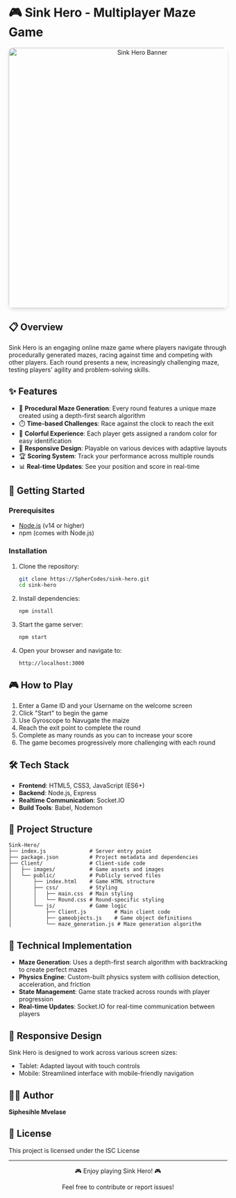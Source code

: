 # 🎮 Sink Hero - Multiplayer Maze Game

<div align="center">
  <img src="Maze-Game/Client/images/b4.jpg" alt="Sink Hero Banner" width="600" style="border-radius: 10px; box-shadow: 0 4px 8px rgba(0,0,0,0.1);">
</div>

## 📋 Overview

Sink Hero is an engaging online maze game where players navigate through procedurally generated mazes, racing against time and competing with other players. Each round presents a new, increasingly challenging maze, testing players' agility and problem-solving skills.

## ✨ Features

- 🧩 **Procedural Maze Generation**: Every round features a unique maze created using a depth-first search algorithm
- ⏱️ **Time-based Challenges**: Race against the clock to reach the exit
- 🎨 **Colorful Experience**: Each player gets assigned a random color for easy identification
- 📱 **Responsive Design**: Playable on various devices with adaptive layouts
- 🏆 **Scoring System**: Track your performance across multiple rounds
- 📊 **Real-time Updates**: See your position and score in real-time

## 🚀 Getting Started

### Prerequisites

- [Node.js](https://nodejs.org/) (v14 or higher)
- npm (comes with Node.js)

### Installation

1. Clone the repository:
   ```bash
   git clone https://SpherCodes/sink-hero.git
   cd sink-hero
   ```

2. Install dependencies:
   ```bash
   npm install
   ```

3. Start the game server:
   ```bash
   npm start
   ```

4. Open your browser and navigate to:
   ```
   http://localhost:3000
   ```

## 🎮 How to Play

1. Enter a Game ID and your Username on the welcome screen
2. Click "Start" to begin the game
3. Use Gyroscope to Navugate the maize
4. Reach the exit point to complete the round
5. Complete as many rounds as you can to increase your score
6. The game becomes progressively more challenging with each round

## 🛠️ Tech Stack

- **Frontend**: HTML5, CSS3, JavaScript (ES6+)
- **Backend**: Node.js, Express
- **Realtime Communication**: Socket.IO
- **Build Tools**: Babel, Nodemon

## 📐 Project Structure

```
Sink-Hero/
├── index.js              # Server entry point
├── package.json          # Project metadata and dependencies
├── Client/               # Client-side code
│   ├── images/           # Game assets and images
│   └── public/           # Publicly served files
│       ├── index.html    # Game HTML structure
│       ├── css/          # Styling
│       │   ├── main.css  # Main styling
│       │   └── Round.css # Round-specific styling
│       └── js/           # Game logic
│           ├── Client.js         # Main client code
│           ├── gameobjects.js    # Game object definitions
│           └── maze_generation.js # Maze generation algorithm
```

## 🧠 Technical Implementation

- **Maze Generation**: Uses a depth-first search algorithm with backtracking to create perfect mazes
- **Physics Engine**: Custom-built physics system with collision detection, acceleration, and friction
- **State Management**: Game state tracked across rounds with player progression
- **Real-time Updates**: Socket.IO for real-time communication between players

## 📱 Responsive Design

Sink Hero is designed to work across various screen sizes:
- Tablet: Adapted layout with touch controls
- Mobile: Streamlined interface with mobile-friendly navigation

## 👨‍💻 Author

**Siphesihle Mvelase**

## 📄 License

This project is licensed under the ISC License

---

<div align="center">
  <p>🎮 Enjoy playing Sink Hero! 🎮</p>
  <p>Feel free to contribute or report issues!</p>
</div>
